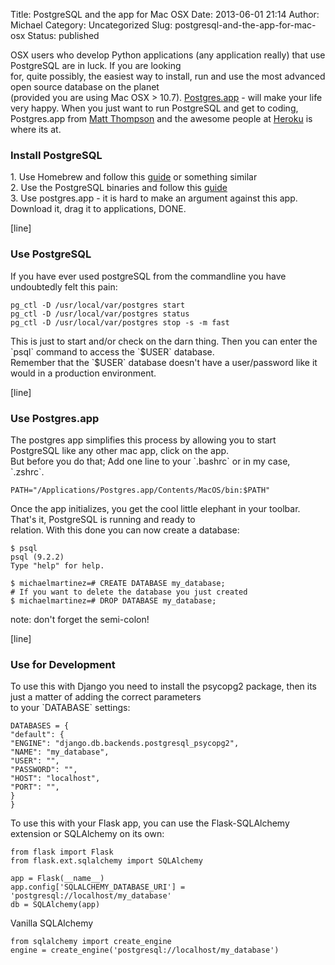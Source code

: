 Title: PostgreSQL and the app for Mac OSX
Date: 2013-06-01 21:14
Author: Michael
Category: Uncategorized
Slug: postgresql-and-the-app-for-mac-osx
Status: published

OSX users who develop Python applications (any application really) that
use PostgreSQL are in luck. If you are looking  
for, quite possibly, the easiest way to install, run and use the most
advanced open source database on the planet  
(provided you are using Mac OSX &gt; 10.7).
[Postgres.app](http://postgresapp.com/) - will make your life very
happy. When you just want to run PostgreSQL and get to coding,
Postgres.app from [Matt Thompson](http://mattt.me/) and the awesome
people at [Heroku](http://postgres.heroku.com/) is where its at.

### Install PostgreSQL

1\. Use Homebrew and follow this [guide](https://coderwall.com/p/1mni7w)
or something similar  
2. Use the PostgreSQL binaries and follow this
[guide](http://www.enterprisedb.com/resources-community/pginst-guide)  
3. Use postgres.app - it is hard to make an argument against this app.
Download it, drag it to applications, DONE.

\[line\]

### Use PostgreSQL

If you have ever used postgreSQL from the commandline you have
undoubtedly felt this pain:

``` {.lang:sh .decode:true}
pg_ctl -D /usr/local/var/postgres start
pg_ctl -D /usr/local/var/postgres status
pg_ctl -D /usr/local/var/postgres stop -s -m fast
```

This is just to start and/or check on the darn thing. Then you can enter
the \`psql\` command to access the \`\$USER\` database.  
Remember that the \`\$USER\` database doesn't have a user/password like
it would in a production environment.

\[line\]

### Use Postgres.app

The postgres app simplifies this process by allowing you to start
PostgreSQL like any other mac app, click on the app.  
But before you do that; Add one line to your \`.bashrc\` or in my case,
\`.zshrc\`.

``` {.lang:sh .decode:true}
PATH="/Applications/Postgres.app/Contents/MacOS/bin:$PATH"
```

Once the app initializes, you get the cool little elephant in your
toolbar. That's it, PostgreSQL is running and ready to  
relation. With this done you can now create a database:

``` {.lang:sh .decode:true}
$ psql
psql (9.2.2)
Type "help" for help.

$ michaelmartinez=# CREATE DATABASE my_database;
# If you want to delete the database you just created
$ michaelmartinez=# DROP DATABASE my_database;
```

note: don't forget the semi-colon!

\[line\]

### Use for Development

To use this with Django you need to install the psycopg2 package, then
its just a matter of adding the correct parameters  
to your \`DATABASE\` settings:

``` {.lang:python .decode:true}
DATABASES = {
"default": {
"ENGINE": "django.db.backends.postgresql_psycopg2",
"NAME": "my_database",
"USER": "",
"PASSWORD": "",
"HOST": "localhost",
"PORT": "",
}
}
```

To use this with your Flask app, you can use the Flask-SQLAlchemy
extension or SQLAlchemy on its own:

``` {.lang:python .decode:true}
from flask import Flask
from flask.ext.sqlalchemy import SQLAlchemy

app = Flask(__name__)
app.config['SQLALCHEMY_DATABASE_URI'] = 'postgresql://localhost/my_database'
db = SQLAlchemy(app)
```

Vanilla SQLAlchemy

``` {.lang:python .decode:true}
from sqlalchemy import create_engine
engine = create_engine('postgresql://localhost/my_database')
```
